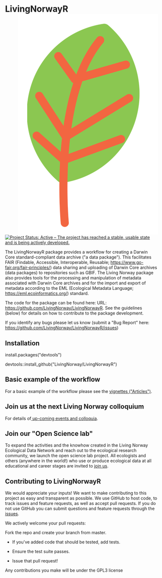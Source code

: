 # LivingNorwayR <img src="man/figures/logo.png" align="right" />

[![Project Status: Active – The project has reached a stable, usable state and is being actively developed.](https://www.repostatus.org/badges/latest/active.svg)](https://www.repostatus.org/#active)

The LivingNorwayR package provides a workflow for creating a Darwin Core standard-compliant data archive ("a data package"). This facilitates FAIR (Findable, Accessible, Interoperable, Reusable; https://www.go-fair.org/fair-principles/) data sharing and uploading of Darwin Core archives (data packages) to repositories such as GBIF. The Living Norway package also provides tools for the processing and manipulation of metadata associated with Darwin Core archives and for the import and export of metadata according to the EML (Ecological Metadata Language; https://eml.ecoinformatics.org/) standard.

The code for the package can be found here: URL: https://github.com/LivingNorway/LivingNorwayR. See the guidelines (below) for details on how to contribute to the package development.

If you identify any bugs please let us know (submit a "Bug Report" here: https://github.com/LivingNorway/LivingNorwayR/issues)

## Installation
install.packages("devtools")

devtools::install_github("LivingNorway/LivingNorwayR")

## Basic example of the workflow

For a basic example of the workflow please see the [vignettes ("Articles")](https://livingnorway.github.io/LivingNorwayR/).

## Join us at the next Living Norway colloquium 

For details of[ up-coming events and colloquia](https://livingnorway.no/).

## Join our "Open Science lab"

To expand the activities and the knowhow created in the Living Norway Ecological Data Network and reach out to the ecological research community, we launch the open science lab project. All ecologists and others (anywhere in the world!) who use or produce ecological data at all educational and career stages are invited to [join us](https://livingnorway.no/join-the-living-norway-ecological-data-network-through-our-open-science-lab/).

## Contributing to LivingNorwayR

We would appreciate your inputs! We want to make contributing to this project as easy and transparent as possible. We use GitHub to host code, to track issues and feature requests, as well as accept pull requests. If you do not use GitHub you can submit questions and feature requests through the [issues](https://github.com/LivingNorway/LivingNorwayR/issues).

We actively welcome your pull requests:

Fork the repo and create your branch from master.

* If you've added code that should be tested, add tests.

* Ensure the test suite passes.

* Issue that pull request!

Any contributions you make will be under the GPL3 license
